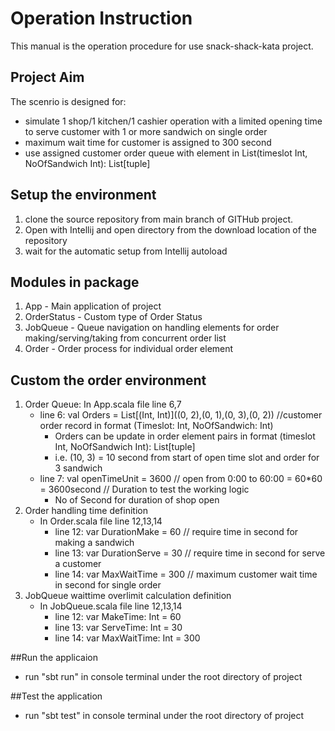 # Operation Instruction
This manual is the operation procedure for use snack-shack-kata project.
## Project Aim
The scenrio is designed for:
- simulate 1 shop/1 kitchen/1 cashier operation with a limited opening time to serve customer with 1 or more sandwich on single order
- maximum wait time for customer is assigned to 300 second
- use assigned customer order queue with element in List(timeslot Int, NoOfSandwich Int): List[tuple]

## Setup the environment
1. clone the source repository from main branch of GITHub project.
2. Open with Intellij and open directory from the download location of the repository
3. wait for the automatic setup from Intellij autoload

## Modules in package
1. App - Main application of project
2. OrderStatus - Custom type of Order Status
3. JobQueue - Queue navigation on handling elements for order making/serving/taking from concurrent order list
4. Order - Order process for individual order element

## Custom the order environment
1. Order Queue: 
   In App.scala file line 6,7
   - line 6: val Orders = List[(Int, Int)]((0, 2),(0, 1),(0, 3),(0, 2)) //customer order record in format (Timeslot: Int, NoOfSandwich: Int)
     - Orders can be update in order element pairs in format  (timeslot Int, NoOfSandwich Int): List[tuple] 
     - i.e. (10, 3) = 10 second from start of open time slot and order for 3 sandwich
   - line 7: val openTimeUnit = 3600 // open from 0:00 to 60:00 = 60*60 = 3600second // Duration to test the working logic
     - No of Second for duration of shop open   
2. Order handling time definition
   - In Order.scala file line 12,13,14
     - line 12: var DurationMake = 60 // require time in second for making a sandwich
     - line 13: var DurationServe = 30 // require time in second for serve a customer
     - line 14: var MaxWaitTime = 300 // maximum customer wait time in second for single order
3. JobQueue waittime overlimit calculation definition
   - In JobQueue.scala file line 12,13,14
     - line 12: var MakeTime: Int = 60
     - line 13: var ServeTime: Int = 30
     - line 14: var MaxWaitTime: Int = 300

##Run the applicaion
- run "sbt run" in console terminal under the root directory of project 

##Test the application
- run "sbt test" in console terminal under the root directory of project